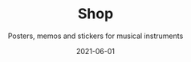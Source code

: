 ---
title: Shop
subtitle: Posters, memos and stickers for musical instruments
list: shop
tags: main
date: 2021-06-01
---
